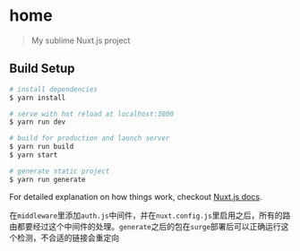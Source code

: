 # home

> My sublime Nuxt.js project

## Build Setup

``` bash
# install dependencies
$ yarn install

# serve with hot reload at localhost:3000
$ yarn run dev

# build for production and launch server
$ yarn run build
$ yarn start

# generate static project
$ yarn run generate
```

For detailed explanation on how things work, checkout [Nuxt.js docs](https://nuxtjs.org).

在`middleware`里添加`auth.js`中间件，并在`nuxt.config.js`里启用之后，所有的路由都要经过这个中间件的处理。`generate`之后的包在`surge`部署后可以正确运行这个检测，不合适的链接会重定向
